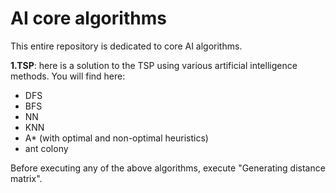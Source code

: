 # AI core algorithms

This entire repository is dedicated to core AI algorithms.

**1.TSP**: here is a solution to the TSP using various artificial intelligence methods. You will find here:

- DFS
- BFS
- NN
- KNN
- A* (with optimal and non-optimal heuristics)
- ant colony

Before executing any of the above algorithms, execute "Generating distance matrix".

